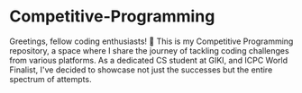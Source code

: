 # Competitive-Programming
Greetings, fellow coding enthusiasts! 🚀 This is my Competitive Programming repository, a space where I share the journey of tackling coding challenges from various platforms. As a dedicated CS student at GIKI, and ICPC World Finalist, I've decided to showcase not just the successes but the entire spectrum of attempts.

